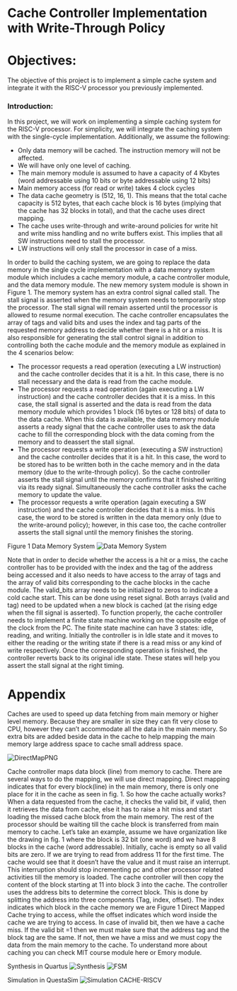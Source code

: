 # Cache Controller Implementation with Write-Through Policy

# Objectives:
The objective of this project is to implement a simple cache system and integrate it with the RISC-V processor you previously implemented.

### Introduction:

In this project, we will work on implementing a simple caching system for the RISC-V processor. For simplicity, we will integrate the caching system with the single-cycle implementation. Additionally, we assume the following:
- Only data memory will be cached. The instruction memory will not be affected.
- We will have only one level of caching.
- The main memory module is assumed to have a capacity of 4 Kbytes (word addressable using 10 bits or byte addressable using 12 bits)
- Main memory access (for read or write) takes 4 clock cycles
- The data cache geometry is (512, 16, 1). This means that the total cache capacity is 512 bytes, that each cache block is 16 bytes (implying that the cache has 32 blocks in total), and that the cache uses direct mapping.
- The cache uses write-through and write-around policies for write hit and write miss handling and no write buffers exist. This implies that all SW instructions need to stall the processor.
- LW instructions will only stall the processor in case of a miss.

In order to build the caching system, we are going to replace the data memory in the single cycle implementation with a data memory system module which includes a cache memory module, a cache controller module, and the data memory module. The new memory system module is shown in Figure 1. The memory system has an extra control signal called stall. The stall signal is asserted when the memory system needs to temporarily stop the processor. The stall signal will remain asserted until the processor is allowed to resume normal execution.
The cache controller encapsulates the array of tags and valid bits and uses the index and tag parts of the requested memory address to decide whether there is a hit or a miss. It is also responsible for generating the stall control signal in addition to controlling both the cache module and the memory module as explained in the 4 scenarios below:
- The processor requests a read operation (executing a LW instruction) and the cache controller decides that it is a hit. In this case, there is no stall necessary and the data is read from the cache module.
- The processor requests a read operation (again executing a LW instruction) and the cache controller decides that it is a miss. In this case, the stall signal is asserted and the data is read from the data memory module which provides 1 block (16 bytes or 128 bits) of data to the data cache. When this data is available, the data memory module asserts a ready
signal that the cache controller uses to ask the data cache to fill the corresponding block with the data coming from the memory and to deassert the stall signal.
- The processor requests a write operation (executing a SW instruction) and the cache controller decides that it is a hit. In this case, the word to be stored has to be written both in the cache memory and in the data memory (due to the write-through policy). So the cache controller asserts the stall signal until the memory confirms that it finished writing via its ready signal. Simultaneously the cache controller asks the cache memory to update the value.
- The processor requests a write operation (again executing a SW instruction) and the cache controller decides that it is a miss. In this case, the word to be stored is written in the data memory only (due to the write-around policy); however, in this case too, the cache controller asserts the stall signal until the memory finishes the storing.

Figure 1 Data Memory System
![Data Memory System](https://github.com/user-attachments/assets/507bfa8f-dab9-4167-8d5f-0c197de9912f)

Note that in order to decide whether the access is a hit or a miss, the cache controller has to be provided with the index and the tag of the address being accessed and it also needs to have access to the array of tags and the array of valid bits corresponding to the cache blocks in the cache module.
The valid_bits array needs to be initialized to zeros to indicate a cold cache start. This can be done using reset signal. Both arrays (valid and tag) need to be updated when a new block is cached (at the rising edge when the fill signal is asserted).
To function properly, the cache controller needs to implement a finite state machine working on the opposite edge of the clock from the PC. The finite state machine can have 3 states: idle, reading, and writing. Initially the controller is in Idle state and it moves to either the reading or the writing state if there is a read miss or any kind of write respectively. Once the corresponding operation is finished, the controller reverts back to its original idle state. These states will help you assert the stall signal at the right timing.


# Appendix
Caches are used to speed up data fetching from main memory or higher level memory. Because they are smaller in size they can fit very close to CPU, however they can’t accommodate all the data in the main memory. So extra bits are added beside data in the cache to help mapping the main memory large address space to cache small address space.

![DirectMapPNG](https://github.com/user-attachments/assets/5a9f925b-7d1c-49de-91e8-a59762db4ff7)

Cache controller maps data block (line) from memory to cache. There are several ways to do the mapping, we will use direct mapping. Direct mapping indicates that for every block(line) in the main memory, there is only one place for it in the cache as seen in fig. 1.
So how the cache actually works? When a data requested from the cache, it checks the valid bit, if valid, then it retrieves the data from cache, else it has to raise a hit miss and start loading the missed cache block from the main memory. The rest of the processor should be waiting till the cache block is transferred from main memory to cache.
Let’s take an example, assume we have organization like the drawing in fig. 1 where the block is 32 bit (one word) and we have 8 blocks in the cache (word addressable). Initially, cache is empty so all valid bits are zero. If we are trying to read from address 11 for the first time. The cache would see that it doesn’t have the value and it must raise an interrupt. This interruption should stop incrementing pc and other processor related activities till the memory is loaded.
The cache controller will then copy the content of the block starting at 11 into block 3 into the cache. The controller uses the address bits to determine the correct block. This is done by splitting the address into three components {Tag, index, offset}. The index indicates which block in the cache memory we are
Figure 1 Direct Mapped Cache
trying to access, while the offset indicates which word inside the cache we are trying to access. In case of invalid bit, then we have a cache miss. If the valid bit =1 then we must make sure that the address tag and the block tag are the same. If not, then we have a miss and we must copy the data from the main memory to the cache.
To understand more about caching you can check MIT course module here or Emory module.

Synthesis in Quartus
![Synthesis](https://github.com/user-attachments/assets/ccefeaf0-08c9-4072-a34f-519a7cc45ecb)
![FSM](https://github.com/user-attachments/assets/50211e0d-a6e1-4f6e-8f6e-31995c8b27af)

Simulation in QuestaSim
![Simulation CACHE-RISCV](https://github.com/user-attachments/assets/7f45c89d-a008-42b7-ad09-3387e7778dcc)
